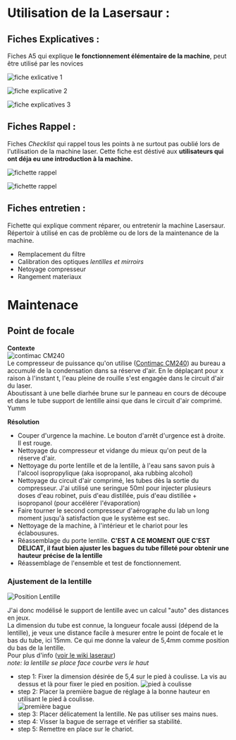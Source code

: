 # Utilisation de la Lasersaur :

## Fiches Explicatives :
Fiches A5 qui explique **le fonctionnement élémentaire de la machine**, peut être utilisé par les novices

![fiche exlicative 1](https://github.com/Lisa-oraa/toolsDocs/blob/master/Laser/Lasersaur/img/fiches-explicatives/Fiche%20explicative%20a5%20graveuse.jpg)

![fiche explicative 2](https://github.com/Lisa-oraa/toolsDocs/blob/master/Laser/Lasersaur/img/fiches-explicatives/Fiche%20explicative%20a5%20graveuse2.jpg)

![fiche explicatives 3](https://github.com/Lisa-oraa/toolsDocs/blob/master/Laser/Lasersaur/img/fiches-explicatives/Fiche%20explicative%20a5%20graveuse3.jpg)

## Fiches Rappel :
Fiches *Checklist* qui rappel tous les points à ne surtout pas oublié lors de l'utilisation de la machine laser. Cette fiche est déstivé aux **utilisateurs qui ont déja eu une introduction à la machine.** 

![fichette rappel](https://github.com/Lisa-oraa/toolsDocs/blob/master/Laser/Lasersaur/img/fiches-explicatives/fichette%20Rapel%20graveuse%20lazer.jpg)

![fichette rappel](https://github.com/Lisa-oraa/toolsDocs/blob/master/Laser/Lasersaur/img/fiches-explicatives/fichette%20Rapel%20graveuse%20lazer2.jpg)

## Fiches entretien :
Fichette qui explique comment réparer, ou entretenir la machine Lasersaur. Répertoir à utilisé en cas de problème ou de lors de la maintenance de la machine. 
- Remplacement du filtre
- Calibration des optiques *lentilles et mirroirs*
- Netoyage compresseur
- Rangement materiaux


# Maintenace

## Point de focale

**Contexte**  
![contimac CM240](http://www.contimac.be/Repository/Cached/Producten/25150-canvas-290.jpg)  
Le compresseur de puissance qu'on utilise ([Contimac CM240](http://www.contimac.be/fr/produit/4111211125/compresseurs-professional/sans-huile-coaxiaux/cm-240-10-5-w)) au bureau a accumulé de la condensation dans sa réserve d'air. En le déplaçant pour x raison à l'instant t, l'eau pleine de rouille s'est engagée dans le circuit d'air du laser.  
Aboutissant à une belle diarhée brune sur le panneau en cours de découpe et dans le tube support de lentille ainsi que dans le circuit d'air comprimé.   
Yumm  

**Résolution**
- Couper d'urgence la machine. Le bouton d'arrêt d'urgence est à droite. Il est rouge. 
- Nettoyage du compresseur et vidange du mieux qu'on peut de la réserve d'air. 
- Nettoyage du porte lentille et de la lentille, à l'eau sans savon puis à l'alcool isopropylique (aka isopropanol, aka rubbing alcohol) 
- Nettoyage du circuit d'air comprimé, les tubes dès la sortie du compresseur. J'ai utilisé une seringue 50ml pour injecter plusieurs doses d'eau robinet, puis d'eau distillée, puis d'eau distillée + isopropanol (pour accélérer l'évaporation) 
- Faire tourner le second compresseur d'aérographe du lab un long moment jusqu'à satisfaction que le système est sec. 
- Nettoyage de la machine, à l'intérieur et le chariot pour les éclabousures.
- Réassemblage du porte lentille. **C'EST A CE MOMENT QUE C'EST DELICAT, il faut bien ajuster les bagues du tube filleté pour obtenir une hauteur précise de la lentille**  
- Réassemblage de l'ensemble et test de fonctionnement. 

### Ajustement de la lentille 

![Position Lentille](https://github.com/openfab-lab/toolsDocs/blob/master/Lasersaur/img/LasersaurLensAdjust.jpg)  

J'ai donc modélisé le support de lentille avec un calcul "auto" des distances en jeux.  
La dimension du tube est connue, la longueur focale aussi (dépend de la lentille), je veux une distance facile à mesurer entre le point de focale et le bas du tube, ici 15mm. Ce qui me donne la valeur de 5,4mm comme position du bas de la lentille.  
Pour plus d'info ([voir le wiki laseraur](https://github.com/nortd/lasersaur/wiki/optics_setup))  
*note: la lentille se place face courbe vers le haut*  

- step 1: Fixer la dimension désirée de 5,4 sur le pied à coulisse. La vis au dessus et là pour fixer le pied en position. 
![pied à coulisse](https://github.com/openfab-lab/toolsDocs/blob/master/Lasersaur/img/IMG_20170214_094633.jpg)  
- step 2: Placer la première bague de réglage à la bonne hauteur en utilisant le pied à coulisse.   
![première bague](https://github.com/openfab-lab/toolsDocs/blob/master/Lasersaur/img/IMG_20170214_094801.jpg)  
- step 3: Placer délicatement la lentille. Ne pas utiliser ses mains nues. 
- step 4: Visser la bague de serrage et vérifier sa stabilité. 
- step 5: Remettre en place sur le chariot. 
